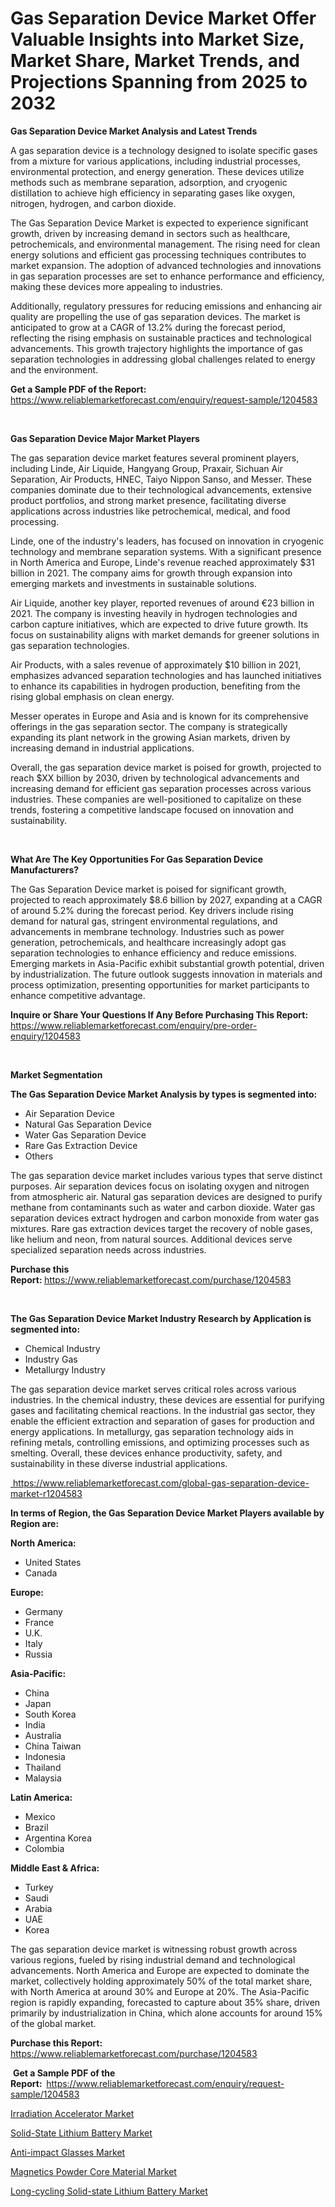 <p><h1>Gas Separation Device Market Offer Valuable Insights into Market Size, Market Share, Market Trends, and Projections Spanning from 2025 to 2032</h1></p><p><strong>Gas Separation Device Market Analysis and Latest Trends</strong></p>
<p><p>A gas separation device is a technology designed to isolate specific gases from a mixture for various applications, including industrial processes, environmental protection, and energy generation. These devices utilize methods such as membrane separation, adsorption, and cryogenic distillation to achieve high efficiency in separating gases like oxygen, nitrogen, hydrogen, and carbon dioxide. </p><p>The Gas Separation Device Market is expected to experience significant growth, driven by increasing demand in sectors such as healthcare, petrochemicals, and environmental management. The rising need for clean energy solutions and efficient gas processing techniques contributes to market expansion. The adoption of advanced technologies and innovations in gas separation processes are set to enhance performance and efficiency, making these devices more appealing to industries. </p><p>Additionally, regulatory pressures for reducing emissions and enhancing air quality are propelling the use of gas separation devices. The market is anticipated to grow at a CAGR of 13.2% during the forecast period, reflecting the rising emphasis on sustainable practices and technological advancements. This growth trajectory highlights the importance of gas separation technologies in addressing global challenges related to energy and the environment.</p></p>
<p><strong>Get a Sample PDF of the Report:&nbsp;</strong> <a href="https://www.reliablemarketforecast.com/enquiry/request-sample/1204583?utm_campaign=1134&utm_medium=2&utm_source=Github&utm_content=ia&utm_term=26032025&utm_id=gas-separation-device">https://www.reliablemarketforecast.com/enquiry/request-sample/1204583</a></p>
<p>&nbsp;</p>
<p><strong>Gas Separation Device Major Market Players</strong></p>
<p><p>The gas separation device market features several prominent players, including Linde, Air Liquide, Hangyang Group, Praxair, Sichuan Air Separation, Air Products, HNEC, Taiyo Nippon Sanso, and Messer. These companies dominate due to their technological advancements, extensive product portfolios, and strong market presence, facilitating diverse applications across industries like petrochemical, medical, and food processing.</p><p>Linde, one of the industry's leaders, has focused on innovation in cryogenic technology and membrane separation systems. With a significant presence in North America and Europe, Linde's revenue reached approximately $31 billion in 2021. The company aims for growth through expansion into emerging markets and investments in sustainable solutions.</p><p>Air Liquide, another key player, reported revenues of around €23 billion in 2021. The company is investing heavily in hydrogen technologies and carbon capture initiatives, which are expected to drive future growth. Its focus on sustainability aligns with market demands for greener solutions in gas separation technologies.</p><p>Air Products, with a sales revenue of approximately $10 billion in 2021, emphasizes advanced separation technologies and has launched initiatives to enhance its capabilities in hydrogen production, benefiting from the rising global emphasis on clean energy.</p><p>Messer operates in Europe and Asia and is known for its comprehensive offerings in the gas separation sector. The company is strategically expanding its plant network in the growing Asian markets, driven by increasing demand in industrial applications.</p><p>Overall, the gas separation device market is poised for growth, projected to reach $XX billion by 2030, driven by technological advancements and increasing demand for efficient gas separation processes across various industries. These companies are well-positioned to capitalize on these trends, fostering a competitive landscape focused on innovation and sustainability.</p></p>
<p>&nbsp;</p>
<p><strong>What Are The Key Opportunities For Gas Separation Device Manufacturers?</strong></p>
<p><p>The Gas Separation Device market is poised for significant growth, projected to reach approximately $8.6 billion by 2027, expanding at a CAGR of around 5.2% during the forecast period. Key drivers include rising demand for natural gas, stringent environmental regulations, and advancements in membrane technology. Industries such as power generation, petrochemicals, and healthcare increasingly adopt gas separation technologies to enhance efficiency and reduce emissions. Emerging markets in Asia-Pacific exhibit substantial growth potential, driven by industrialization. The future outlook suggests innovation in materials and process optimization, presenting opportunities for market participants to enhance competitive advantage.</p></p>
<p><strong>Inquire or Share Your Questions If Any Before Purchasing This Report:</strong> <a href="https://www.reliablemarketforecast.com/enquiry/pre-order-enquiry/1204583?utm_campaign=1134&utm_medium=2&utm_source=Github&utm_content=ia&utm_term=26032025&utm_id=gas-separation-device">https://www.reliablemarketforecast.com/enquiry/pre-order-enquiry/1204583</a></p>
<p>&nbsp;</p>
<p><strong>Market Segmentation</strong></p>
<p><strong>The Gas Separation Device Market Analysis by types is segmented into:</strong></p>
<p><ul><li>Air Separation Device</li><li>Natural Gas Separation Device</li><li>Water Gas Separation Device</li><li>Rare Gas Extraction Device</li><li>Others</li></ul></p>
<p><p>The gas separation device market includes various types that serve distinct purposes. Air separation devices focus on isolating oxygen and nitrogen from atmospheric air. Natural gas separation devices are designed to purify methane from contaminants such as water and carbon dioxide. Water gas separation devices extract hydrogen and carbon monoxide from water gas mixtures. Rare gas extraction devices target the recovery of noble gases, like helium and neon, from natural sources. Additional devices serve specialized separation needs across industries.</p></p>
<p><strong>Purchase this Report:&nbsp;</strong><a href="https://www.reliablemarketforecast.com/purchase/1204583?utm_campaign=1134&utm_medium=2&utm_source=Github&utm_content=ia&utm_term=26032025&utm_id=gas-separation-device">https://www.reliablemarketforecast.com/purchase/1204583</a></p>
<p>&nbsp;</p>
<p><strong>The Gas Separation Device Market Industry Research by Application is segmented into:</strong></p>
<p><ul><li>Chemical Industry</li><li>Industry Gas</li><li>Metallurgy Industry</li></ul></p>
<p><p>The gas separation device market serves critical roles across various industries. In the chemical industry, these devices are essential for purifying gases and facilitating chemical reactions. In the industrial gas sector, they enable the efficient extraction and separation of gases for production and energy applications. In metallurgy, gas separation technology aids in refining metals, controlling emissions, and optimizing processes such as smelting. Overall, these devices enhance productivity, safety, and sustainability in these diverse industrial applications.</p></p>
<p><a href="https://www.reliablemarketforecast.com/global-gas-separation-device-market-r1204583?utm_campaign=1134&utm_medium=2&utm_source=Github&utm_content=ia&utm_term=26032025&utm_id=gas-separation-device">&nbsp;https://www.reliablemarketforecast.com/global-gas-separation-device-market-r1204583</a></p>
<p><strong>In terms of Region, the Gas Separation Device Market Players available by Region are:</strong></p>
<p>
    <p> <strong> North America: </strong>
        <ul>
            <li>United States</li>
            <li>Canada</li>
        </ul>
        </p> 
    <p> <strong> Europe: </strong>
        <ul>
            <li>Germany</li>
            <li>France</li>
            <li>U.K.</li>
            <li>Italy</li>
            <li>Russia</li>
        </ul>
        </p> 
    <p> <strong> Asia-Pacific: </strong>
        <ul>
            <li>China</li>
            <li>Japan</li>
            <li>South Korea</li>
            <li>India</li>
            <li>Australia</li>
            <li>China Taiwan</li>
            <li>Indonesia</li>
            <li>Thailand</li>
            <li>Malaysia</li>
        </ul>
        </p> 
    <p> <strong> Latin America: </strong>
        <ul>
            <li>Mexico</li>
            <li>Brazil</li>
            <li>Argentina Korea</li>
            <li>Colombia</li>
        </ul>
        </p> 
    <p> <strong> Middle East & Africa: </strong>
        <ul>
            <li>Turkey</li>
            <li>Saudi</li>
            <li>Arabia</li>
            <li>UAE</li>
            <li>Korea</li>
        </ul>
    </p>
    </p>
<p><p>The gas separation device market is witnessing robust growth across various regions, fueled by rising industrial demand and technological advancements. North America and Europe are expected to dominate the market, collectively holding approximately 50% of the total market share, with North America at around 30% and Europe at 20%. The Asia-Pacific region is rapidly expanding, forecasted to capture about 35% share, driven primarily by industrialization in China, which alone accounts for around 15% of the global market.</p></p>
<p><strong>Purchase this Report: </strong><a href="https://www.reliablemarketforecast.com/purchase/1204583?utm_campaign=1134&utm_medium=2&utm_source=Github&utm_content=ia&utm_term=26032025&utm_id=gas-separation-device">https://www.reliablemarketforecast.com/purchase/1204583</a></p>
<p>&nbsp;<strong>Get a Sample PDF of the Report:&nbsp;&nbsp;</strong><a href="https://www.reliablemarketforecast.com/enquiry/request-sample/1204583?utm_campaign=1134&utm_medium=2&utm_source=Github&utm_content=ia&utm_term=26032025&utm_id=gas-separation-device">https://www.reliablemarketforecast.com/enquiry/request-sample/1204583</a></p>
<p><strong></strong></p>
<p><p><a href="https://github.com/zemonarutaep/Market-Research-Report-List-1/blob/main/irradiation-accelerator-market.md?utm_campaign=1134&utm_medium=2&utm_source=Github&utm_content=ia&utm_term=26032025&utm_id=gas-separation-device">Irradiation Accelerator Market</a></p><p><a href="https://github.com/kuziaaring40/Market-Research-Report-List-1/blob/main/solid-state-lithium-battery-market.md?utm_campaign=1134&utm_medium=2&utm_source=Github&utm_content=ia&utm_term=26032025&utm_id=gas-separation-device">Solid-State Lithium Battery Market</a></p><p><a href="https://github.com/ujanoandryvw/Market-Research-Report-List-1/blob/main/anti-impact-glasses-market.md?utm_campaign=1134&utm_medium=2&utm_source=Github&utm_content=ia&utm_term=26032025&utm_id=gas-separation-device">Anti-impact Glasses Market</a></p><p><a href="https://github.com/donnypolan/Market-Research-Report-List-1/blob/main/magnetics-powder-core-material-market.md?utm_campaign=1134&utm_medium=2&utm_source=Github&utm_content=ia&utm_term=26032025&utm_id=gas-separation-device">Magnetics Powder Core Material Market</a></p><p><a href="https://github.com/hoganemken50/Market-Research-Report-List-1/blob/main/long-cycling-solid-state-lithium-battery-market.md?utm_campaign=1134&utm_medium=2&utm_source=Github&utm_content=ia&utm_term=26032025&utm_id=gas-separation-device">Long-cycling Solid-state Lithium Battery Market</a></p></p>